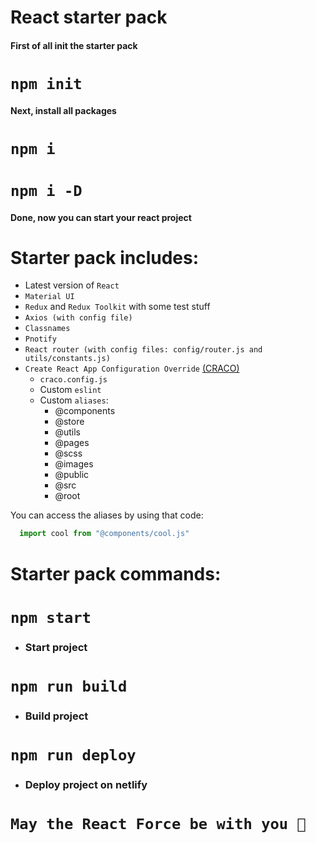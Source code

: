 # React starter pack

#### First of all init the starter pack

# ```npm init```

#### Next, install all packages

# ```npm i```
# ```npm i -D```

#### Done, now you can start your react project

# Starter pack includes:

- Latest version of ```React```
- ```Material UI```
- ```Redux``` and ```Redux Toolkit``` with some test stuff
- ```Axios (with config file)```
- ```Classnames```
- ```Pnotify```
- ```React router (with config files: config/router.js and utils/constants.js)```
- ```Create React App Configuration Override``` [(CRACO)](https://craco.js.org/)
  - ```craco.config.js```
  - Custom ```eslint``` 
  - Custom ```aliases```: 
    - @components
    - @store
    - @utils
    - @pages
    - @scss
    - @images
    - @public
    - @src
    - @root

You can access the aliases by using that code:

```javascript
  import cool from "@components/cool.js"
```

# Starter pack commands:

# ```npm start```

- ### Start project

# ```npm run build```

- ### Build project

# ```npm run deploy```

- ### Deploy project on netlify

# ```May the React Force be with you 🥰```
